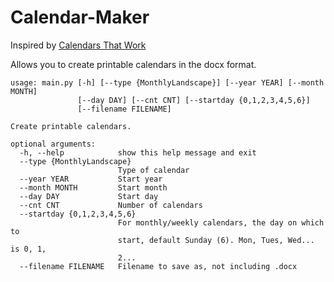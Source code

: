 # Calendar-Maker

Inspired by <a href=calendarsthatwork.com>Calendars That Work</a>

Allows you to create printable calendars in the docx format.

```
usage: main.py [-h] [--type {MonthlyLandscape}] [--year YEAR] [--month MONTH]
               [--day DAY] [--cnt CNT] [--startday {0,1,2,3,4,5,6}]
               [--filename FILENAME]

Create printable calendars.

optional arguments:
  -h, --help            show this help message and exit
  --type {MonthlyLandscape}
                        Type of calendar
  --year YEAR           Start year
  --month MONTH         Start month
  --day DAY             Start day
  --cnt CNT             Number of calendars
  --startday {0,1,2,3,4,5,6}
                        For monthly/weekly calendars, the day on which to
                        start, default Sunday (6). Mon, Tues, Wed... is 0, 1,
                        2...
  --filename FILENAME   Filename to save as, not including .docx
  ```
